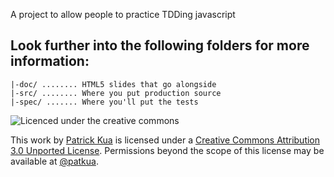 A project to allow people to practice TDDing javascript

Look further into the following folders for more information:
---

	|-doc/ ........ HTML5 slides that go alongside
	|-src/ ........ Where you put production source
	|-spec/ ....... Where you'll put the tests


<img src="https://github.com/thekua/javascript-tdd/raw/master/doc/images/creative-commons.png"
 alt="Licenced under the creative commons" title="Creative Commons Licence" />

This work by [Patrick Kua](http://www.thekua.com/atwork) is licensed under a [Creative Commons Attribution 3.0 Unported License](http://creativecommons.org/licenses/by/3.0/).
Permissions beyond the scope of this license may be available at [@patkua](http://www.twitter.com/patkua).


